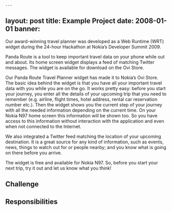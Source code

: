 	---
layout: post
title: Example Project
date: 2008-01-01
banner: 
---

Our award-winning travel planner was developed as a Web Runtime (WRT) widget during the 24-hour Hackathon at Nokia’s Developer Summit 2009. 

Panda Route is a tool to keep important travel data on your phone while out and about. 
Its home screen widget displays a feed of matching Twitter messages. 
The widget is available for download on the Ovi Store.


Our Panda Route Travel Planner widget has made it to Nokia’s Ovi Store. The basic idea behind the widget is that you have all your important travel data with you while you are on the go. It works pretty easy: before you start your journey, you enter all the details of your upcoming trip that you need to remember (e.g. airline, flight times, hotel address, rental car reservation number etc.). Then the widget shows you the current step of your journey with all the needed information depending on the current time. On your Nokia N97 home screen this information will be shown too. So you have access to this information without interaction with the application and even when not connected to the Internet.

We also integrated a Twitter feed matching the location of your upcoming destination. It is a great source for any kind of information, such as events, news, things to watch out for or people nearby; and you know what is going on there before you arrive.

The widget is free and available for Nokia N97. So, before you start your next trip, try it out and let us know what you think!


## Challenge



## Responsibilities
